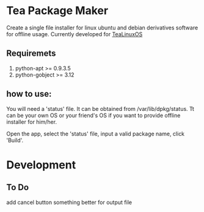 # Tea Package Maker
Create a single file installer for linux ubuntu and debian derivatives software for offline usage.
Currently developed for [TeaLinuxOS](http://tealinuxos.org)

## Requiremets
1. python-apt >= 0.9.3.5
2. python-gobject >= 3.12

## how to use:
You will need a 'status' file. It can be obtained from /var/lib/dpkg/status.
Tt can be your own OS or your friend's OS if you want to provide offline installer for him/her.

Open the app, select the 'status' file, input a valid package name, click 'Build'.

# Development
## To Do
add cancel button
something better for output file